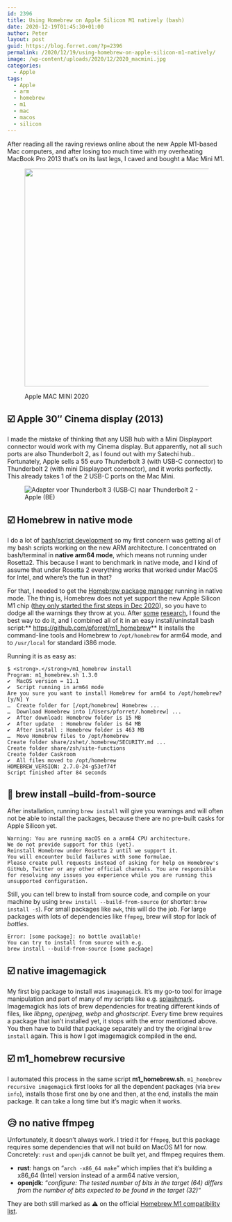 ```yaml
---
id: 2396
title: Using Homebrew on Apple Silicon M1 natively (bash)
date: 2020-12-19T01:45:30+01:00
author: Peter
layout: post
guid: https://blog.forret.com/?p=2396
permalink: /2020/12/19/using-homebrew-on-apple-silicon-m1-natively/
image: /wp-content/uploads/2020/12/2020_macmini.jpg
categories:
  - Apple
tags:
  - Apple
  - arm
  - homebrew
  - m1
  - mac
  - macos
  - silicon
---
```

After reading all the raving reviews online about the new Apple M1-based Mac computers, and after losing too much time with my overheating MacBook Pro 2013 that&#8217;s on its last legs, I caved and bought a Mac Mini M1. <figure class="wp-block-image size-large">

[<img loading="lazy" width="1000" height="500" src="https://blog.forret.com/wp-content/uploads/2020/12/2020_macmini.jpg" alt="" class="wp-image-2397" srcset="https://blog.forret.com/wp-content/uploads/2020/12/2020_macmini.jpg 1000w, https://blog.forret.com/wp-content/uploads/2020/12/2020_macmini-300x150.jpg 300w, https://blog.forret.com/wp-content/uploads/2020/12/2020_macmini-768x384.jpg 768w" sizes="(max-width: 1000px) 100vw, 1000px" />](https://blog.forret.com/wp-content/uploads/2020/12/2020_macmini.jpg)<figcaption>Apple MAC MINI 2020</figcaption></figure> 

## &#x2611;&#xfe0f; Apple 30&#8243; Cinema display (2013)

I made the mistake of thinking that any USB hub with a Mini Displayport connector would work with my Cinema display. But apparently, not all such ports are also Thunderbolt 2, as I found out with my Satechi hub.. Fortunately, Apple sells a 55 euro Thunderbolt 3 (with USB-C connector) to Thunderbolt 2 (with mini Displayport connector), and it works perfectly. This already takes 1 of the 2 USB-C ports on the Mac Mini.<figure class="wp-block-image">

![Adapter voor Thunderbolt 3 (USB‑C) naar Thunderbolt 2 - Apple (BE)](https://store.storeimages.cdn-apple.com/4668/as-images.apple.com/is/MMEL2?wid=1144&hei=1144&fmt=jpeg&qlt=95&op_usm=0.5,0.5&.v=1590526638000) </figure> 

## &#x2611;&#xfe0f; Homebrew in native mode

I do a lot of [bash/script development](https://github.com/pforret?tab=repositories&q=&type=&language=shell) so my first concern was getting all of my bash scripts working on the new ARM architecture. I concentrated on bash/terminal in **native arm64 mode**, which means not running under Rosetta2. This because I want to benchmark in native mode, and I kind of assume that under Rosetta 2 everything works that worked under MacOS for Intel, and where&#8217;s the fun in that? 

For that, I needed to get the [Homebrew package manager](https://brew.sh/) running in native mode. The thing is, Homebrew does not yet support the new Apple Silicon M1 chip ([they only started the first steps in Dec 2020](https://brew.sh/2020/12/01/homebrew-2.6.0/)), so you have to dodge all the warnings they throw at you. After [some](https://medium.com/better-programming/5-things-i-have-learned-when-using-the-m1-chip-macbook-air-a77f93c50381) [research](https://github.com/mikelxc/Workarounds-for-ARM-mac), I found the best way to do it, and I combined all of it in an easy install/uninstall bash script:** <https://github.com/pforret/m1_homebrew>** It installs the command-line tools and Homebrew to `/opt/homebrew` for arm64 mode, and to `/usr/local` for standard i386 mode.

Running it is as easy as:

<pre class="wp-block-code"><code>$ &lt;strong>.&lt;/strong>/m1_homebrew install
Program: m1_homebrew.sh 1.3.0
&#x2714;  MacOS version = 11.1
&#x2714;  Script running in arm64 mode
Are you sure you want to install Homebrew for arm64 to /opt/homebrew? &#91;y/N] Y 
…  Create folder for &#91;/opt/homebrew] Homebrew ...
…  Download Homebrew into &#91;/Users/pforret/.homebrew] ...
&#x2714;  After download: Homebrew folder is 15 MB
&#x2714;  After update  : Homebrew folder is 64 MB                                      
&#x2714;  After install : Homebrew folder is 463 MB                                           
…  Move Homebrew files to /opt/homebrew
Create folder share/zshet/.homebrew/SECURITY.md ...                                                   
Create folder share/zsh/site-functions
Create folder Caskroom
&#x2714;  All files moved to /opt/homebrew                           
HOMEBREW_VERSION: 2.7.0-24-g53ef74f
Script finished after 84 seconds</code></pre>

## &#x1f91e; brew install &#8211;build-from-source

After installation, running `brew install` will give you warnings and will often not be able to install the packages, because there are no pre-built casks for Apple Silicon yet.

<pre class="wp-block-code"><code>Warning: You are running macOS on a arm64 CPU architecture.
We do not provide support for this (yet).
Reinstall Homebrew under Rosetta 2 until we support it.
You will encounter build failures with some formulae.
Please create pull requests instead of asking for help on Homebrew's GitHub, Twitter or any other official channels. You are responsible for resolving any issues you experience while you are running this unsupported configuration.</code></pre>

Still, you can tell brew to install from source code, and compile on your machine by using `brew install --build-from-source` (or shorter: `brew install -s`). For small packages like `awk`, this will do the job. For large packages with lots of dependencies like `ffmpeg`, brew will stop for lack of _bottles_.

<pre class="wp-block-code"><code>Error: &#91;some package]: no bottle available!
You can try to install from source with e.g.
brew install --build-from-source &#91;some package]</code></pre>

## &#x2611;&#xfe0f; native imagemagick

My first big package to install was `imagemagick`. It&#8217;s my go-to tool for image manipulation and part of many of my scripts like e.g. [splashmark](https://blog.forret.com/2020/10/07/new-script-splashmark-easy-unsplash-image-markup-on-the-command-line/). Imagemagick has lots of brew dependencies for treating different kinds of files, like _libpng_, _openjpeg_, _webp_ and _ghostscript_. Every time brew requires a package that isn&#8217;t installed yet, it stops with the error mentioned above. You then have to build that package separately and try the original `brew install` again. This is how I got imagemagick compiled in the end.

## &#x2611;&#xfe0f; m1_homebrew recursive

I automated this process in the same script **m1_homebrew.sh**. `m1_homebrew recursive imagemagick` first looks for all the dependent packages (via `brew info`), installs those first one by one and then, at the end, installs the main package. It can take a long time but it&#8217;s magic when it works.

## &#x1f625; no native ffmpeg

Unfortunately, it doesn&#8217;t always work. I tried it for `ffmpeg`, but this package requires some dependencies that will not build on MacOS M1 for now. Concretely: `rust` and `openjdk` cannot be built yet, and ffmpeg requires them.

  * **rust**: hangs on &#8220;`arch -x86_64 make`&#8221; which implies that it&#8217;s building a x86_64 (Intel) version instead of a arm64 native version,
  * **openjdk**: &#8220;_configure: The tested number of bits in the target (64) differs from the number of bits expected to be found in the target (32)_&#8220;

They are both still marked as &#x26a0;&#xfe0f; on the official [Homebrew M1 compatibility list](https://github.com/Homebrew/brew/issues/7857).